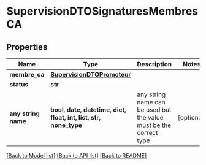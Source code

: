 # SupervisionDTOSignaturesMembresCA


## Properties
Name | Type | Description | Notes
------------ | ------------- | ------------- | -------------
**membre_ca** | [**SupervisionDTOPromoteur**](SupervisionDTOPromoteur.md) |  | 
**status** | **str** |  | 
**any string name** | **bool, date, datetime, dict, float, int, list, str, none_type** | any string name can be used but the value must be the correct type | [optional]

[[Back to Model list]](../README.md#documentation-for-models) [[Back to API list]](../README.md#documentation-for-api-endpoints) [[Back to README]](../README.md)


